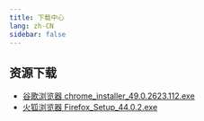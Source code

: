 ```yaml
---
title: 下载中心
lang: zh-CN
sidebar: false
---
```


## 资源下载

- [谷歌浏览器 chrome_installer_49.0.2623.112.exe](/docs/downloads/chrome_installer_49.0.2623.112.exe)
- [火狐浏览器 Firefox_Setup_44.0.2.exe](/docs/downloads/Firefox_Setup_44.0.2.exe)
